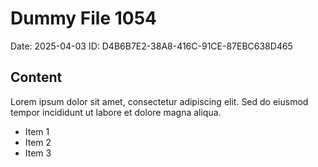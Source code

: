 # Dummy File 1054

Date: 2025-04-03
ID: D4B6B7E2-38A8-416C-91CE-87EBC638D465

## Content

Lorem ipsum dolor sit amet, consectetur adipiscing elit.
Sed do eiusmod tempor incididunt ut labore et dolore magna aliqua.

* Item 1
* Item 2
* Item 3


